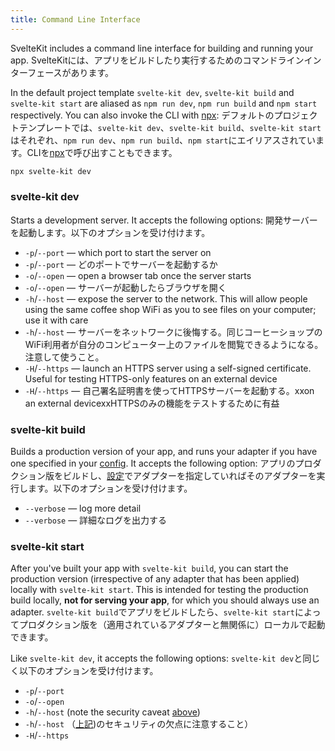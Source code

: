```yaml
---
title: Command Line Interface
---
```


SvelteKit includes a command line interface for building and running your app.
SvelteKitには、アプリをビルドしたり実行するためのコマンドラインインターフェースがあります。

In the default project template `svelte-kit dev`, `svelte-kit build` and `svelte-kit start` are aliased as `npm run dev`, `npm run build` and `npm start` respectively. You can also invoke the CLI with [npx](https://www.npmjs.com/package/npx):
デフォルトのプロジェクトテンプレートでは、`svelte-kit dev`、`svelte-kit build`、`svelte-kit start`はそれぞれ、`npm run dev`、`npm run build`、`npm start`にエイリアスされています。CLIを[npx](https://www.npmjs.com/package/npx)で呼び出すこともできます。

```bash
npx svelte-kit dev
```

### svelte-kit dev

Starts a development server. It accepts the following options:
開発サーバーを起動します。以下のオプションを受け付けます。

- `-p`/`--port` — which port to start the server on
- `-p`/`--port` — どのポートでサーバーを起動するか
- `-o`/`--open` — open a browser tab once the server starts
- `-o`/`--open` — サーバーが起動したらブラウザを開く
- `-h`/`--host` — expose the server to the network. This will allow people using the same coffee shop WiFi as you to see files on your computer; use it with care
- `-h`/`--host` — サーバーをネットワークに後悔する。同じコーヒーショップのWiFi利用者が自分のコンピューター上のファイルを閲覧できるようになる。注意して使うこと。
- `-H`/`--https` — launch an HTTPS server using a self-signed certificate. Useful for testing HTTPS-only features on an external device
- `-H`/`--https` — 自己署名証明書を使ってHTTPSサーバーを起動する。xxon an external devicexxHTTPSのみの機能をテストするために有益

### svelte-kit build

Builds a production version of your app, and runs your adapter if you have one specified in your [config](#configuration). It accepts the following option:
アプリのプロダクション版をビルドし、[設定](#configuration)でアダプターを指定していればそのアダプターを実行します。以下のオプションを受け付けます。

- `--verbose` — log more detail
- `--verbose` — 詳細なログを出力する

### svelte-kit start

After you've built your app with `svelte-kit build`, you can start the production version (irrespective of any adapter that has been applied) locally with `svelte-kit start`. This is intended for testing the production build locally, **not for serving your app**, for which you should always use an adapter.
`svelte-kit build`でアプリをビルドしたら、`svelte-kit start`によってプロダクション版を（適用されているアダプターと無関係に）ローカルで起動できます。

Like `svelte-kit dev`, it accepts the following options:
`svelte-kit dev`と同じく以下のオプションを受け付けます。

- `-p`/`--port`
- `-o`/`--open`
- `-h`/`--host` (note the security caveat [above](#command-line-interface-svelte-kit-dev))
- `-h`/`--host` （[上記](#command-line-interface-svelte-kit-dev))のセキュリティの欠点に注意すること）
- `-H`/`--https`
